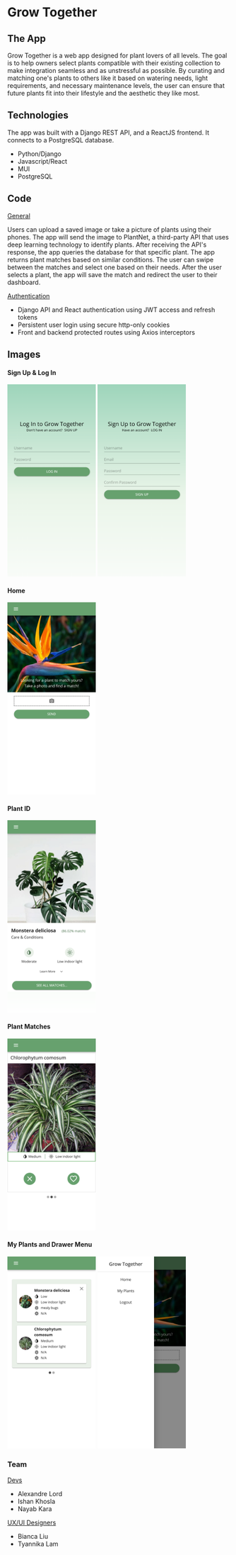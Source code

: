# Grow Together

## The App

Grow Together is a web app designed for plant lovers of all levels. The goal is to help owners select plants compatible with their existing collection to make integration seamless and as unstressful as possible.
By curating and matching one's plants to others like it based on watering needs, light requirements, and necessary maintenance levels, the user can ensure that future plants fit into their lifestyle and the aesthetic they like most.

## Technologies

The app was built with a Django REST API, and a ReactJS frontend. It connects to a PostgreSQL database.

- Python/Django
- Javascript/React
- MUI
- PostgreSQL

## Code

<ins>General</ins>

Users can upload a saved image or take a picture of plants using their phones. The app will send the image to PlantNet, a third-party API that uses deep learning technology to identify plants. After receiving the API's response, the app queries the database for that specific plant. The app returns plant matches based on similar conditions. The user can swipe between the matches and select one based on their needs. After the user selects a plant, the app will save the match and redirect the user to their dashboard.

<ins>Authentication</ins> <br>

- Django API and React authentication using JWT access and refresh tokens
- Persistent user login using secure http-only cookies
- Front and backend protected routes using Axios interceptors


## Images

#### Sign Up & Log In
<img src="Documentation/images/LOGIN.png" width="200px">
<img src="Documentation/images/SIGNUP.png" width="200px">

#### Home
<img src="Documentation/images/HOME.png" width="200px">

#### Plant ID
<img src="Documentation/images/BESTMATCH.png" width="200px">

#### Plant Matches
<img src="Documentation/images/MATCH.png" width="200px">

#### My Plants and Drawer Menu
<img src="Documentation/images/MYPLANTS.png" width="200px">
<img src="Documentation/images/DRAWER.png" width="200px">

### Team

<ins>Devs</ins> <br>
- Alexandre Lord 
- Ishan Khosla
- Nayab Kara

<ins>UX/UI Designers</ins> <br>
- Bianca Liu
- Tyannika Lam

